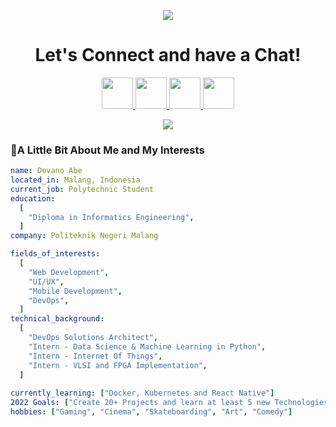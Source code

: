 <p align="center">
  <img src="https://capsule-render.vercel.app/api?type=waving&color=gradient&customColorList=0,2,2,5,30&text=Hello%Guys!&fontAlign=75"/>
</p>

<h1 align="center">
  Let's Connect and have a Chat!
</h1>

<p align="center">
  <a href="https://www.linkedin.com/in/devanoabe">
    <img height="50" src="https://user-images.githubusercontent.com/46517096/166973395-19676cd8-f8ec-4abf-83ff-da8243505b82.png"/>
  </a>
  <a href="https://twitter.com/Your_Abe">
    <img height="50" src="https://user-images.githubusercontent.com/46517096/166974271-91dfa250-d70b-4cb9-8707-f1bda1b708c3.png"/>
  </a>
  <a href="https://www.instagram.com/devanoabee">
    <img height="50" src="https://user-images.githubusercontent.com/46517096/166974368-9798f39f-1f46-499c-b14e-81f0a3f83a06.png"/>
  </a>
  <a href="https://discord.gg/#0496">
    <img height="50" src="https://github.com/devanoabe/devanoabe/assets/42015186/6c4f2d8c-1aac-4d9a-8369-d67d7101b7f7"/>
  </a>
</p>

<p align="center">
  <img src= "https://media.giphy.com/media/w7CP59oLYw6PK/giphy.webp">
</p>

<h3> 👨A Little Bit About Me and My Interests</h3>

```yaml
name: Devano Abe
located_in: Malang, Indonesia
current_job: Polytechnic Student
education:
  [
    "Diploma in Informatics Engineering",
  ]
company: Politeknik Negeri Malang

fields_of_interests:
  [
    "Web Development",
    "UI/UX",
    "Mobile Development",
    "DevOps",
  ]
technical_background:
  [
    "DevOps Solutions Architect",
    "Intern - Data Science & Machine Learning in Python",
    "Intern - Internet Of Things",
    "Intern - VLSI and FPGA Implementation",
  ]
  
currently_learning: ["Docker, Kubernetes and React Native"]
2022 Goals: ["Create 20+ Projects and learn at least 5 new Technologies."]
hobbies: ["Gaming", "Cinema", "Skateboarding", "Art", "Comedy"]
```
  
